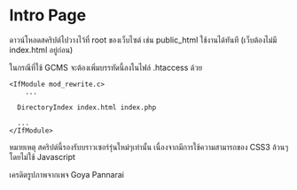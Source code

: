# Intro Page

ดาวน์โหลดสคริปต์ไปวางไว้ที่ root ของเว็บไซต์ เช่น public_html ใช้งานได้ทันที (เว็บต้องไม่มี index.html อยู่ก่อน)

ในกรณีที่ใช้ GCMS จะต้องเพิ่มบรรทัดนี้ลงในไฟล์ .htaccess ด้วย
```
<IfModule mod_rewrite.c>
	...

  DirectoryIndex index.html index.php

  ...
</IfModule>
```
หมายเหตุ สคริปต์นี้รองรับบราวเซอร์รุ่นใหม่ๆเท่านั้น เนื่องจากมีการใช้ความสามารถของ CSS3 ล้วนๆโดยไม่ใช้ Javascript

เครดิตรูปภาพจากเพจ Goya Pannarai
